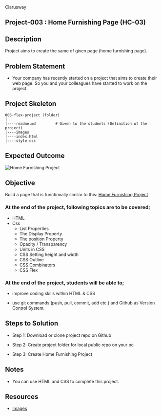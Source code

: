 <p>Clarusway<img align="right"
  src="https://secure.meetupstatic.com/photos/event/3/1/b/9/600_488352729.jpeg"  width="15px"></p>

## Project-003 : Home Furnishing Page (HC-03)

## Description
Project aims to create the same of given page (home furnishing page).

## Problem Statement

- Your company has recently started on a project that aims to create their web page. So you and your colleagues have started to work on the project.

## Project Skeleton 

```
003-flex-project (folder)
|
|----readme.md         # Given to the students (Definition of the project)          
|----images               
|----index.html  
|----style.css
```

## Expected Outcome

![Home Furnishing Project](./images/home.gif)

## Objective

Build a page that is functionally similar to this: [Home Furnishing Project](https://nursaadet.github.io/home-furnishing/)

### At the end of the project, following topics are to be covered;

- HTML 
- Css
  - List Properties
  - The Display Property
  - The position Property
  - Opacity / Transparency
  - Units in CSS
  - CSS Setting height and width
  - CSS Outline
  - CSS Combinators
  - CSS Flex


### At the end of the project, students will be able to;

- improve coding skills within HTML & CSS

- use git commands (push, pull, commit, add etc.) and Github as Version Control System.

## Steps to Solution
  
- Step 1: Download or clone project repo on Github 

- Step 2: Create project folder for local public repo on your pc

- Step 3: Create Home Furnishing Project


## Notes

- You can use HTML,and CSS to complete this project.

## Resources

-  [Images](./images)

